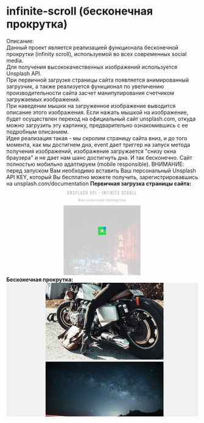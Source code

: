 # infinite-scroll (бесконечная прокрутка)
Описание:<br />
Данный проект является реализацией функционала бесконечной прокрутки (infinity scroll), используемой во всех современных social media.<br />
Для получения высококачественных изображений используется Unsplash API.<br />
При первичной загрузке страницы сайта появляется анимированный загрузчик, а также реализуется функционал по увеличению производительности сайта засчет манипулирования счетчиком загружаемых изображений.<br />
При наведении мышки на загруженное изображение выводится описание этого изображения. Если нажать мышкой на изображение, будет осуществлен переход на официальный сайт unsplash.com, откуда можно загрузить эту картинку, предварительно ознакомившись с ее подробным описанием.<br />
Идея реализация такая - мы скролим страницу сайта вниз, и до того момента, как мы достигнем дна, event дает триггер на запуск метода получения изображений, изображение загружается "снизу окна браузера" и не дает нам шанс достигнуть дна. И так бесконечно.
Сайт полностью мобильно адаптируем (mobile responsible).
ВНИМАНИЕ: перед запуском Вам необходимо вставить Ваш персональный Unsplash API KEY, который Вы бесплатно можете получить, зарегистрировавшись на unsplash.com/documentation
**Первичная загрузка страницы сайта:**<br />
!['Скриншот проекта 1'](img/screenshot01.PNG)<br />
**Бесконечная прокрутка:**<br />
!['Скриншот проекта 2'](img/screenshot02.PNG)<br />
